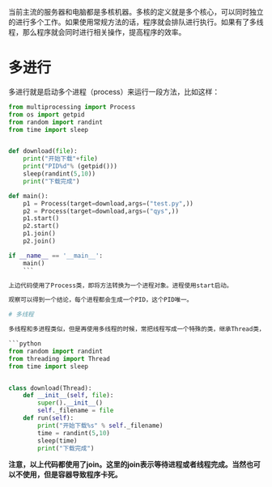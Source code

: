 当前主流的服务器和电脑都是多核机器。多核的定义就是多个核心，可以同时独立的进行多个工作。如果使用常规方法的话，程序就会排队进行执行。如果有了多线程，那么程序就会同时进行相关操作，提高程序的效率。

# 多进行

多进行就是启动多个进程（process）来运行一段方法，比如这样：
```python
from multiprocessing import Process
from os import getpid
from random import randint
from time import sleep


def download(file):
    print("开始下载"+file)
    print("PID%d"% (getpid()))
    sleep(randint(5,10))
    print("下载完成")

def main():
    p1 = Process(target=download,args=("test.py",))
    p2 = Process(target=download,args=("qys",))
    p1.start()
    p2.start()
    p1.join()
    p2.join()

if __name__ == '__main__':
    main()
    ```

上边代码使用了Process类，即将方法转换为一个进程对象。进程使用start启动。

观察可以得到一个结论，每个进程都会生成一个PID，这个PID唯一。

# 多线程

多线程和多进程类似，但是再使用多线程的时候，常把线程写成一个特殊的类，继承Thread类，且包含一个特殊的方法run。

```python
from random import randint
from threading import Thread
from time import sleep


class download(Thread):
    def __init__(self, file):
        super().__init__()
        self._filename = file
    def run(self):
        print("开始下载%s" % self._filename)
        time = randint(5,10)
        sleep(time)
        print("下载完成")
```


**注意，以上代码都使用了join。这里的join表示等待进程或者线程完成。当然也可以不使用，但是容器导致程序卡死。**

